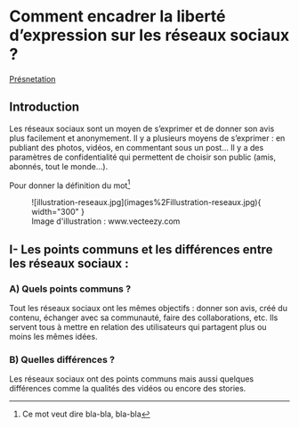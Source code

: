 # Comment encadrer la liberté d’expression sur les réseaux sociaux ?

[Présnetation](../Quenouille.odp)

## Introduction

Les réseaux sociaux sont un moyen de s’exprimer et de donner son avis plus facilement et anonymement.
Il y a plusieurs moyens de s’exprimer : en publiant des photos, vidéos, en commentant sous un post…
Il y a des paramètres de confidentialité qui permettent de choisir son public (amis, abonnés, tout le monde…).

Pour donner la définition du mot[^1]

[^1]: Ce mot veut dire bla-bla, bla-bla

<figure markdown>
  ![illustration-reseaux.jpg](images%2Fillustration-reseaux.jpg){ width="300" }
  <figcaption>Image d'illustration : www.vecteezy.com</figcaption>
</figure>

## I- Les points communs et les différences entre les réseaux sociaux :

### A) Quels points communs ?

Tout les réseaux sociaux ont les mêmes objectifs : donner son avis, créé du contenu, échanger avec sa communauté, faire des collaborations, etc.
Ils servent tous à mettre en relation des utilisateurs qui partagent plus ou moins les mêmes idées.

### B) Quelles différences ?

Les réseaux sociaux ont des points communs mais aussi quelques différences comme la qualités des vidéos ou encore des stories.

